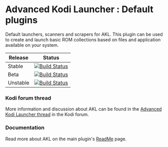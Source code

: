 # Advanced Kodi Launcher : Default plugins

Default launchers, scanners and scrapers for AKL. This plugin can be used to create and launch basic ROM collections based on files and application available on your system.

| Release | Status |
|----|----|
| Stable | [![Build Status](https://dev.azure.com/jnpro/AKL/_apis/build/status/script.akl.defaults?branchName=main)](https://dev.azure.com/jnpro/AKL/_build/latest?definitionId=6&branchName=main)|
| Beta | [![Build Status](https://dev.azure.com/jnpro/AKL/_apis/build/status/script.akl.defaults?branchName=release/1.0.0)](https://dev.azure.com/jnpro/AKL/_build/latest?definitionId=6&branchName=release/1.0.0)|
| Unstable | [![Build Status](https://dev.azure.com/jnpro/AKL/_apis/build/status/script.akl.defaults?branchName=dev)](https://dev.azure.com/jnpro/AKL/_build/latest?definitionId=6&branchName=dev)|

### Kodi forum thread ###

More information and discussion about AKL can be found in the [Advanced Kodi Launcher thread] 
in the Kodi forum.

[Advanced Kodi Launcher thread]: https://forum.kodi.tv/showthread.php?tid=366351

### Documentation ###

Read more about AKL on the main plugin's [ReadMe](https://github.com/chrisism/plugin.program.akl/blob/master/README.md) page.
